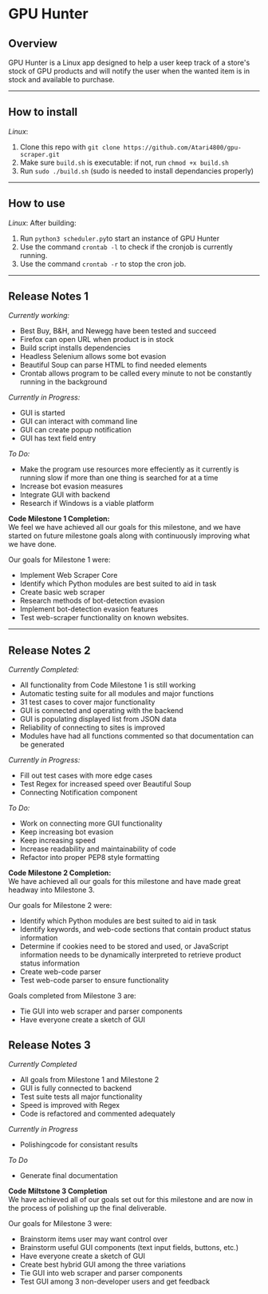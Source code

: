 # GPU Hunter
## Overview
GPU Hunter is a Linux app designed to help a user keep track of a store's stock of GPU products and will notify the user when the wanted item is in stock and available to purchase.

-----

## How to install
*Linux*:  
1. Clone this repo with `git clone https://github.com/Atari4800/gpu-scraper.git`  
2. Make sure `build.sh` is executable: if not, run `chmod +x build.sh`   
2. Run `sudo ./build.sh` (sudo is needed to install dependancies properly) 

-----------

## How to use
*Linux*:
After building:
1. Run `python3 scheduler.py`to start an instance of GPU Hunter
2. Use the command `crontab -l` to check if the cronjob is currently running.
4. Use the command `crontab -r` to stop the cron job. 

---------

## Release Notes 1

*Currently working:*
- Best Buy, B&H, and Newegg have been tested and succeed
- Firefox can open URL when product is in stock
- Build script installs dependencies
- Headless Selenium allows some bot evasion
- Beautiful Soup can parse HTML to find needed elements
- Crontab allows program to be called every minute to not be constantly running in the background

*Currently in Progress:*
- GUI is started
- GUI can interact with command line
- GUI can create popup notification
- GUI has text field entry

*To Do:*
- Make the program use resources more effeciently as it currently is running slow if more than one thing is searched for at a time
- Increase bot evasion measures
- Integrate GUI with backend
- Research if Windows is a viable platform

**Code Milestone 1 Completion:**  
We feel we have achieved all our goals for this milestone, and we have started on future milestone goals along with continuously improving what we have done.

Our goals for Milestone 1 were:
- Implement Web Scraper Core
- Identify which Python modules are best suited to aid in task
- Create basic web scraper
- Research methods of bot-detection evasion
- Implement bot-detection evasion features
- Test web-scraper functionality on known websites.

----------------------------------

## Release Notes 2

*Currently Completed:*
- All functionality from Code Milestone 1 is still working
- Automatic testing suite for all modules and major functions
- 31 test cases to cover major functionality
- GUI is connected and operating with the backend
- GUI is populating displayed list from JSON data
- Reliability of connecting to sites is improved
- Modules have had all functions commented so that documentation can be generated

*Currently in Progress:*
- Fill out test cases with more edge cases
- Test Regex for increased speed over Beautiful Soup
- Connecting Notification component

*To Do:*
- Work on connecting more GUI functionality
- Keep increasing bot evasion
- Keep increasing speed
- Increase readability and maintainability of code
- Refactor into proper PEP8 style formatting


**Code Milestone 2 Completion:**  
We have achieved all our goals for this milestone and have made great headway into Milestone 3.

Our goals for Milestone 2 were:  
- Identify which Python modules are best suited to aid in task
- Identify keywords, and web-code sections that contain product status information
- Determine if cookies need to be stored and used, or JavaScript information needs to be dynamically interpreted to retrieve product status information
- Create web-code parser
- Test web-code parser to ensure functionality

Goals completed from Milestone 3 are:
 - Tie GUI into web scraper and parser components
 - Have everyone create a sketch of GUI


## Release Notes 3

*Currently Completed*
- All goals from Milestone 1 and Milestone 2
- GUI is fully connected to backend
- Test suite tests all major functionality
- Speed is improved with Regex
- Code is refactored and commented adequately

*Currently in Progress*
- Polishingcode for consistant results

*To Do*
- Generate final documentation

**Code Miltstone 3 Completion**  
We have achieved all of our goals set out for this milestone and are now in the process of polishing up the final deliverable.

Our goals for Milestone 3 were:
- Brainstorm items user may want control over
- Brainstorm useful GUI components (text input fields, buttons, etc.)
- Have everyone create a sketch of GUI
- Create best hybrid GUI among the three variations
- Tie GUI into web scraper and parser components
- Test GUI among 3 non-developer users and get feedback
